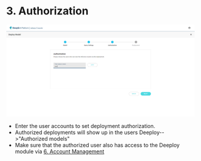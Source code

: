 # 3. Authorization



![](<../../.gitbook/assets/image (15).png>)

* Enter the user accounts to set deployment authorization.
* Authorized deployments will show up in the users Deeploy-->"Authorized models"
* Make sure that the authorized user also has access to the Deeploy module via [6. Account Management](../../account-management.md)

